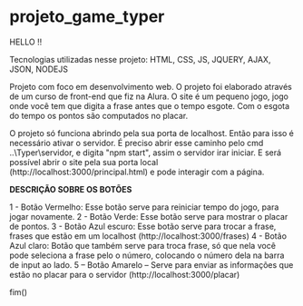 # projeto_game_typer

HELLO !!

Tecnologias utilizadas nesse projeto: HTML, CSS, JS, JQUERY, AJAX, JSON, NODEJS

Projeto com foco em desenvolvimento web. O projeto foi elaborado através de um curso de front-end que fiz na Alura. O site é um pequeno jogo, jogo onde você tem que digita a frase antes que o tempo esgote.
Com o esgota do tempo os pontos são computados no placar.

O projeto só funciona abrindo pela sua porta de localhost. 
Então para isso é necessário ativar o servidor.
É preciso abrir esse caminho pelo cmd ..\Typer\servidor, e digita "npm start", assim o servidor irar iniciar.
E será possível abrir o site pela sua porta local (http://localhost:3000/principal.html) e pode interagir com a página.

**DESCRIÇÃO SOBRE OS BOTÕES** 

1 - Botão Vermelho: Esse botão serve para reiniciar tempo do jogo, para jogar novamente.
2 - Botão Verde: Esse botão serve para mostrar o placar de pontos.
3 - Botão Azul escuro: Esse botão serve para trocar a frase, frases que estão em um localhost (http://localhost:3000/frases)
4 - Botão Azul claro: Botão que também serve para troca frase, só que nela você pode seleciona a frase pelo o número, colocando o número dela na barra de input ao lado.
5 – Botão Amarelo – Serve para enviar as informações que estão no placar para o servidor (http://localhost:3000/placar)

fim()
